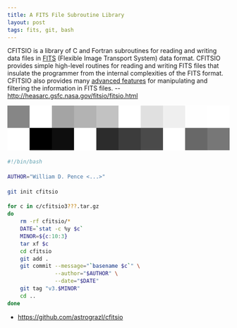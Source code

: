 ```yaml
---
title: A FITS File Subroutine Library
layout: post
tags: fits, git, bash
---
```


CFITSIO is a library of C and Fortran subroutines for reading and writing data files in [FITS](http://heasarc.gsfc.nasa.gov/docs/heasarc/fits.html) (Flexible Image Transport System) data format. CFITSIO provides simple high-level routines for reading and writing FITS files that insulate the programmer from the internal complexities of the FITS format. CFITSIO also provides many [advanced features](http://heasarc.gsfc.nasa.gov/docs/software/fitsio/why_use_cfitsio.html) for manipulating and filtering the information in FITS files. -- <http://heasarc.gsfc.nasa.gov/fitsio/fitsio.html>

![fitsprog](/img/fitsprog.png)

```bash
#!/bin/bash

AUTHOR="William D. Pence <...>"

git init cfitsio

for c in c/cfitsio3???.tar.gz
do
    rm -rf cfitsio/*
    DATE=`stat -c %y $c`
    MINOR=${c:10:3}
    tar xf $c
    cd cfitsio
    git add .
    git commit --message="`basename $c`" \
               --author="$AUTHOR" \
               --date="$DATE"
    git tag "v3.$MINOR"
    cd ..
done
```

* <https://github.com/astrograzl/cfitsio>